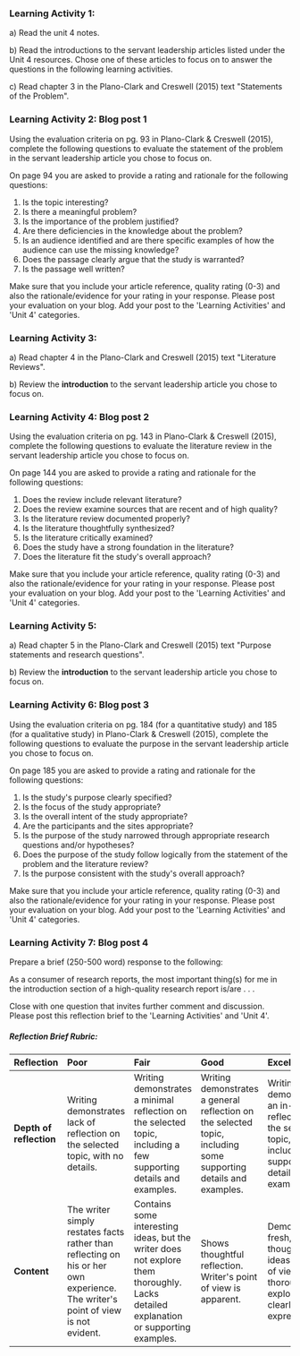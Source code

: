 ### Learning Activity 1:

a\) Read the unit 4 notes.

b\) Read the introductions to the servant leadership articles listed under the Unit 4 resources. Chose one of these articles to focus on to answer the questions in the following learning activities.

c\) Read chapter 3 in the Plano-Clark and Creswell \(2015\) text "Statements of the Problem".

### Learning Activity 2: Blog post 1

Using the evaluation criteria on pg. 93 in Plano-Clark & Creswell \(2015\), complete the following questions to evaluate the statement of the problem in the servant leadership article you chose to focus on.

On page 94 you are asked to provide a rating and rationale for the following questions:

1. Is the topic interesting?
2. Is there a meaningful problem?
3. Is the importance of the problem justified?
4. Are there deficiencies in the knowledge about the problem?
5. Is an audience identified and are there specific examples of how the audience can use the missing knowledge?
6. Does the passage clearly argue that the study is warranted?
7. Is the passage well written?

Make sure that you include your article reference, quality rating \(0-3\) and also the rationale/evidence for your rating in your response.  Please post your evaluation on your blog.  Add your post to the 'Learning Activities' and 'Unit 4' categories.

### Learning Activity 3:

a\) Read chapter 4 in the Plano-Clark and Creswell \(2015\) text "Literature Reviews".

b\) Review the **introduction** to the servant leadership article you chose to focus on.

### Learning Activity 4: Blog post 2

Using the evaluation criteria on pg. 143 in Plano-Clark & Creswell \(2015\), complete the following questions to evaluate the literature review in the servant leadership article you chose to focus on.

On page 144 you are asked to provide a rating and rationale for the following questions:

1. Does the review include relevant literature?
2. Does the review examine sources that are recent and of high quality?
3. Is the literature review documented properly?
4. Is the literature thoughtfully synthesized?
5. Is the literature critically examined?
6. Does the study have a strong foundation in the literature?
7. Does the literature fit the study's overall approach?

Make sure that you include your article reference, quality rating \(0-3\) and also the rationale/evidence for your rating in your response.  Please post your evaluation on your blog.  Add your post to the 'Learning Activities' and 'Unit 4' categories.

### Learning Activity 5:

a\) Read chapter 5 in the Plano-Clark and Creswell \(2015\) text "Purpose statements and research questions".

b\) Review the **introduction** to the servant leadership article you chose to focus on.

### Learning Activity 6: Blog post 3

Using the evaluation criteria on pg. 184 \(for a quantitative study\) and 185 \(for a qualitative study\) in Plano-Clark & Creswell \(2015\), complete the following questions to evaluate the purpose in the servant leadership article you chose to focus on.

On page 185 you are asked to provide a rating and rationale for the following questions:

1. Is the study's purpose clearly specified?
2. Is the focus of the study appropriate?
3. Is the overall intent of the study appropriate?
4. Are the participants and the sites appropriate?
5. Is the purpose of the study narrowed through appropriate research questions and/or hypotheses?
6. Does the purpose of the study follow logically from the statement of the problem and the literature review?
7. Is the purpose consistent with the study's overall approach?

Make sure that you include your article reference, quality rating \(0-3\) and also the rationale/evidence for your rating in your response.  Please post your evaluation on your blog.  Add your post to the 'Learning Activities' and 'Unit 4' categories.

### Learning Activity 7: Blog post 4

Prepare a brief \(250-500 word\) response to the following:

As a consumer of research reports, the most important thing\(s\) for me in the introduction section of a high-quality research report is/are . . .

Close with one question that invites further comment and discussion. Please post this reflection brief to the 'Learning Activities' and 'Unit 4'.

##### Reflection Brief Rubric:

| Reflection | Poor | Fair | Good | Excellent |
| :--- | :--- | :--- | :--- | :--- |
| **Depth of reflection** | Writing demonstrates lack of reflection on the selected topic, with no details. | Writing demonstrates a minimal reflection on the selected topic, including a few supporting details and examples. | Writing demonstrates a general reflection on the selected topic, including some supporting details and examples. | Writing demonstrates an in-depth reflection on the selected topic, including supporting details and examples. |
| **Content** | The writer simply restates facts rather than reflecting on his or her own experience.  The writer's point of view is not evident. | Contains some interesting ideas, but the writer does not explore them thoroughly.  Lacks detailed explanation or supporting examples. | Shows thoughtful reflection.  Writer's point of view is apparent. | Demonstrates fresh, original thought and ideas.  Point of view is thoroughly explored and clearly expressed. |



